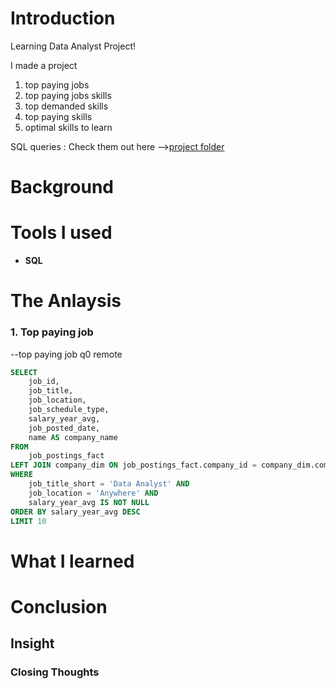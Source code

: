 # Introduction
Learning Data Analyst Project!

I made a project 
1. top paying jobs
2. top paying jobs skills
3. top demanded skills
4. top paying skills
5. optimal skills to learn

SQL queries : Check them out here -->[project folder](/project/)

# Background




# Tools I used


- **SQL**


# The Anlaysis

### 1. Top paying job


--top paying job q0 remote

```sql
SELECT
    job_id,
    job_title,
    job_location,
    job_schedule_type,
    salary_year_avg,
    job_posted_date,
    name AS company_name
FROM
    job_postings_fact
LEFT JOIN company_dim ON job_postings_fact.company_id = company_dim.company_id
WHERE
    job_title_short = 'Data Analyst' AND
    job_location = 'Anywhere' AND
    salary_year_avg IS NOT NULL
ORDER BY salary_year_avg DESC
LIMIT 10
```



# What I learned

# Conclusion
## Insight

### Closing Thoughts